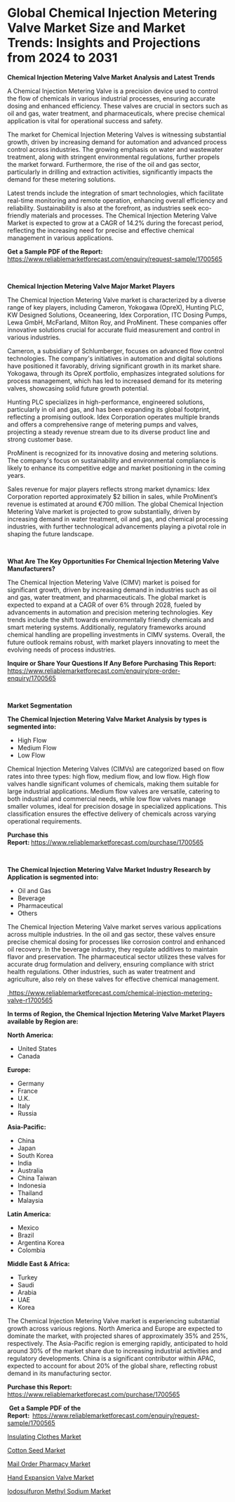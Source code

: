 <p><h1>Global Chemical Injection Metering Valve Market Size and Market Trends: Insights and Projections from 2024 to 2031</h1></p><p><strong>Chemical Injection Metering Valve Market Analysis and Latest Trends</strong></p>
<p><p>A Chemical Injection Metering Valve is a precision device used to control the flow of chemicals in various industrial processes, ensuring accurate dosing and enhanced efficiency. These valves are crucial in sectors such as oil and gas, water treatment, and pharmaceuticals, where precise chemical application is vital for operational success and safety.</p><p>The market for Chemical Injection Metering Valves is witnessing substantial growth, driven by increasing demand for automation and advanced process control across industries. The growing emphasis on water and wastewater treatment, along with stringent environmental regulations, further propels the market forward. Furthermore, the rise of the oil and gas sector, particularly in drilling and extraction activities, significantly impacts the demand for these metering solutions.</p><p>Latest trends include the integration of smart technologies, which facilitate real-time monitoring and remote operation, enhancing overall efficiency and reliability. Sustainability is also at the forefront, as industries seek eco-friendly materials and processes. The Chemical Injection Metering Valve Market is expected to grow at a CAGR of 14.2% during the forecast period, reflecting the increasing need for precise and effective chemical management in various applications.</p></p>
<p><strong>Get a Sample PDF of the Report:&nbsp;</strong> <a href="https://www.reliablemarketforecast.com/enquiry/request-sample/1700565?utm_campaign=1108&utm_medium=2&utm_source=Github&utm_content=ia&utm_term=19112024&utm_id=chemical-injection-metering-valve">https://www.reliablemarketforecast.com/enquiry/request-sample/1700565</a></p>
<p>&nbsp;</p>
<p><strong>Chemical Injection Metering Valve Major Market Players</strong></p>
<p><p>The Chemical Injection Metering Valve market is characterized by a diverse range of key players, including Cameron, Yokogawa (OpreX), Hunting PLC, KW Designed Solutions, Oceaneering, Idex Corporation, ITC Dosing Pumps, Lewa GmbH, McFarland, Milton Roy, and ProMinent. These companies offer innovative solutions crucial for accurate fluid measurement and control in various industries.</p><p>Cameron, a subsidiary of Schlumberger, focuses on advanced flow control technologies. The company's initiatives in automation and digital solutions have positioned it favorably, driving significant growth in its market share. Yokogawa, through its OpreX portfolio, emphasizes integrated solutions for process management, which has led to increased demand for its metering valves, showcasing solid future growth potential.</p><p>Hunting PLC specializes in high-performance, engineered solutions, particularly in oil and gas, and has been expanding its global footprint, reflecting a promising outlook. Idex Corporation operates multiple brands and offers a comprehensive range of metering pumps and valves, projecting a steady revenue stream due to its diverse product line and strong customer base.</p><p>ProMinent is recognized for its innovative dosing and metering solutions. The company's focus on sustainability and environmental compliance is likely to enhance its competitive edge and market positioning in the coming years.</p><p>Sales revenue for major players reflects strong market dynamics: Idex Corporation reported approximately $2 billion in sales, while ProMinent’s revenue is estimated at around €700 million. The global Chemical Injection Metering Valve market is projected to grow substantially, driven by increasing demand in water treatment, oil and gas, and chemical processing industries, with further technological advancements playing a pivotal role in shaping the future landscape.</p></p>
<p>&nbsp;</p>
<p><strong>What Are The Key Opportunities For Chemical Injection Metering Valve Manufacturers?</strong></p>
<p><p>The Chemical Injection Metering Valve (CIMV) market is poised for significant growth, driven by increasing demand in industries such as oil and gas, water treatment, and pharmaceuticals. The global market is expected to expand at a CAGR of over 6% through 2028, fueled by advancements in automation and precision metering technologies. Key trends include the shift towards environmentally friendly chemicals and smart metering systems. Additionally, regulatory frameworks around chemical handling are propelling investments in CIMV systems. Overall, the future outlook remains robust, with market players innovating to meet the evolving needs of process industries.</p></p>
<p><strong>Inquire or Share Your Questions If Any Before Purchasing This Report:</strong> <a href="https://www.reliablemarketforecast.com/enquiry/pre-order-enquiry/1700565?utm_campaign=1108&utm_medium=2&utm_source=Github&utm_content=ia&utm_term=19112024&utm_id=chemical-injection-metering-valve">https://www.reliablemarketforecast.com/enquiry/pre-order-enquiry/1700565</a></p>
<p>&nbsp;</p>
<p><strong>Market Segmentation</strong></p>
<p><strong>The Chemical Injection Metering Valve Market Analysis by types is segmented into:</strong></p>
<p><ul><li>High Flow</li><li>Medium Flow</li><li>Low Flow</li></ul></p>
<p><p>Chemical Injection Metering Valves (CIMVs) are categorized based on flow rates into three types: high flow, medium flow, and low flow. High flow valves handle significant volumes of chemicals, making them suitable for large industrial applications. Medium flow valves are versatile, catering to both industrial and commercial needs, while low flow valves manage smaller volumes, ideal for precision dosage in specialized applications. This classification ensures the effective delivery of chemicals across varying operational requirements.</p></p>
<p><strong>Purchase this Report:&nbsp;</strong><a href="https://www.reliablemarketforecast.com/purchase/1700565?utm_campaign=1108&utm_medium=2&utm_source=Github&utm_content=ia&utm_term=19112024&utm_id=chemical-injection-metering-valve">https://www.reliablemarketforecast.com/purchase/1700565</a></p>
<p>&nbsp;</p>
<p><strong>The Chemical Injection Metering Valve Market Industry Research by Application is segmented into:</strong></p>
<p><ul><li>Oil and Gas</li><li>Beverage</li><li>Pharmaceutical</li><li>Others</li></ul></p>
<p><p>The Chemical Injection Metering Valve market serves various applications across multiple industries. In the oil and gas sector, these valves ensure precise chemical dosing for processes like corrosion control and enhanced oil recovery. In the beverage industry, they regulate additives to maintain flavor and preservation. The pharmaceutical sector utilizes these valves for accurate drug formulation and delivery, ensuring compliance with strict health regulations. Other industries, such as water treatment and agriculture, also rely on these valves for effective chemical management.</p></p>
<p><a href="https://www.reliablemarketforecast.com/chemical-injection-metering-valve-r1700565?utm_campaign=1108&utm_medium=2&utm_source=Github&utm_content=ia&utm_term=19112024&utm_id=chemical-injection-metering-valve">&nbsp;https://www.reliablemarketforecast.com/chemical-injection-metering-valve-r1700565</a></p>
<p><strong>In terms of Region, the Chemical Injection Metering Valve Market Players available by Region are:</strong></p>
<p>
    <p> <strong> North America: </strong>
        <ul>
            <li>United States</li>
            <li>Canada</li>
        </ul>
        </p> 
    <p> <strong> Europe: </strong>
        <ul>
            <li>Germany</li>
            <li>France</li>
            <li>U.K.</li>
            <li>Italy</li>
            <li>Russia</li>
        </ul>
        </p> 
    <p> <strong> Asia-Pacific: </strong>
        <ul>
            <li>China</li>
            <li>Japan</li>
            <li>South Korea</li>
            <li>India</li>
            <li>Australia</li>
            <li>China Taiwan</li>
            <li>Indonesia</li>
            <li>Thailand</li>
            <li>Malaysia</li>
        </ul>
        </p> 
    <p> <strong> Latin America: </strong>
        <ul>
            <li>Mexico</li>
            <li>Brazil</li>
            <li>Argentina Korea</li>
            <li>Colombia</li>
        </ul>
        </p> 
    <p> <strong> Middle East & Africa: </strong>
        <ul>
            <li>Turkey</li>
            <li>Saudi</li>
            <li>Arabia</li>
            <li>UAE</li>
            <li>Korea</li>
        </ul>
    </p>
    </p>
<p><p>The Chemical Injection Metering Valve market is experiencing substantial growth across various regions. North America and Europe are expected to dominate the market, with projected shares of approximately 35% and 25%, respectively. The Asia-Pacific region is emerging rapidly, anticipated to hold around 30% of the market share due to increasing industrial activities and regulatory developments. China is a significant contributor within APAC, expected to account for about 20% of the global share, reflecting robust demand in its manufacturing sector.</p></p>
<p><strong>Purchase this Report: </strong><a href="https://www.reliablemarketforecast.com/purchase/1700565?utm_campaign=1108&utm_medium=2&utm_source=Github&utm_content=ia&utm_term=19112024&utm_id=chemical-injection-metering-valve">https://www.reliablemarketforecast.com/purchase/1700565</a></p>
<p>&nbsp;<strong>Get a Sample PDF of the Report:&nbsp;&nbsp;</strong><a href="https://www.reliablemarketforecast.com/enquiry/request-sample/1700565?utm_campaign=1108&utm_medium=2&utm_source=Github&utm_content=ia&utm_term=19112024&utm_id=chemical-injection-metering-valve">https://www.reliablemarketforecast.com/enquiry/request-sample/1700565</a></p>
<p><strong></strong></p>
<p><p><a href="https://www.linkedin.com/pulse/insulating-clothes-market-outlook-complete-industry-analysis-8ovje?utm_campaign=1108&utm_medium=2&utm_source=Github&utm_content=ia&utm_term=19112024&utm_id=chemical-injection-metering-valve">Insulating Clothes Market</a></p><p><a href="https://issuu.com/reportprime-2/docs/cotton-seed-market-size-2030.pptx_fd14a6fea9ebba?utm_campaign=1108&utm_medium=2&utm_source=Github&utm_content=ia&utm_term=19112024&utm_id=chemical-injection-metering-valve">Cotton Seed Market</a></p><p><a href="https://issuu.com/reportprime-2/docs/mail-order-pharmacy-market-size-203_b2238ac48bf11a?utm_campaign=1108&utm_medium=2&utm_source=Github&utm_content=ia&utm_term=19112024&utm_id=chemical-injection-metering-valve">Mail Order Pharmacy Market</a></p><p><a href="https://github.com/CliffMedina6/Market-Research-Report-List-7/blob/main/hand-expansion-valve-market.md?utm_campaign=1108&utm_medium=2&utm_source=Github&utm_content=ia&utm_term=19112024&utm_id=chemical-injection-metering-valve">Hand Expansion Valve Market</a></p><p><a href="https://www.linkedin.com/pulse/iodosulfuron-methyl-sodium-market-revolution-2024-2031-2nl5e?utm_campaign=1108&utm_medium=2&utm_source=Github&utm_content=ia&utm_term=19112024&utm_id=chemical-injection-metering-valve">Iodosulfuron Methyl Sodium Market</a></p></p>